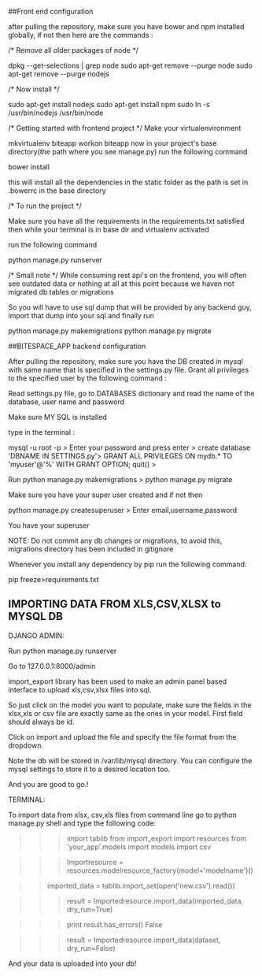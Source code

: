 ##Front end configuration

after pulling the repository, make sure you have bower and npm installed globally, if not then 
here are the commands :

/* Remove all older packages of node */

dpkg --get-selections | grep node
sudo apt-get remove --purge node
sudo apt-get remove --purge nodejs

/* Now install */

sudo apt-get install nodejs 
sudo apt-get install npm
sudo ln -s /usr/bin/nodejs /usr/bin/node


/* Getting started with frontend project */
 Make your virtualenvironment

 mkvirtualenv biteapp
 workon biteapp
 now in your project's base directory(the path where you see manage.py) run the following command
 
 bower install

 this will install all the dependencies in the static folder as the path is set in .bowerrc in the base directory

/* To run the project */

Make sure you have all the requirements in the requirements.txt satisfied
then while your terminal is in base dir and virtualenv activated

run the following command

python manage.py runserver

/* Small note */
While consuming rest api's on the frontend, you will often see outdated data or nothing at all at this point because we haven not migrated db tables or migrations

So you will have to use sql dump that will be provided by any backend guy, import that dump into your sql and finally run 

python manage.py makemigrations
python manage.py migrate

##BITESPACE_APP backend configuration

After pulling the repository, make sure you have the DB created in mysql with same name that is specified in the settings.py file. Grant all privileges to the specified user by the following command :

Read settings.py file, go to DATABASES dictionary and read the name of the database, user name and password

Make sure MY SQL is installed

type in the terminal :

mysql -u root -p >
Enter your password and press enter >
create database 'DBNAME IN SETTINGS.py'>
GRANT ALL PRIVILEGES ON mydb.* TO 'myuser'@'%' WITH GRANT OPTION;
quit() >

Run python manage.py makemigrations > python manage.py migrate

Make sure you have your super user created and if not then

python manage.py createsuperuser >
Enter email,username,password 

You have your superuser

NOTE: Do not commit any db changes or migrations, to avoid this, migrations directory has been included in gitignore

Whenever you install any dependency by pip
run the following command:

pip freeze>requirements.txt



## IMPORTING DATA FROM XLS,CSV,XLSX to MYSQL DB ##

DJANGO ADMIN:

Run python manage.py runserver

Go to 127.0.0.1:8000/admin

import_export library has been used to make an admin panel based interface to upload xls,csv,xlsx files into sql. 

So just click on the model you want to populate, make sure the fields in the xlsx,xls or csv file are exactly same as the ones in your model. First field should always be id.

Click on import and upload the file and specify the file format from the dropdown.

Note the db will be stored in /var/lib/mysql directory. You can configure the mysql settings to store it to a desired location too.

And you are good to go.!

TERMINAL:

To import data from xlsx, csv,xls files from command line go to python manage.py shell
and type the following code:

>>> import tablib
>>> from import_export import resources
>>> from 'your_app'.models import models
>>> import csv

>>> Importresource = resources.modelresource_factory(model='modelname')()

>> imported_data = tablib.import_set(open('new.csv').read())

>>> result = Importedresource.import_data(imported_data, dry_run=True)

>>> print result.has_errors()
False

>>> result = Importedresource.import_data(dataset, dry_run=False)

And your data is uploaded into your db!
